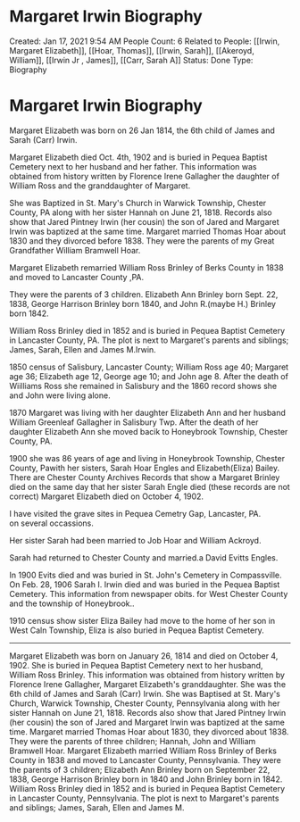 # Margaret Irwin Biography

Created: Jan 17, 2021 9:54 AM
People Count: 6
Related to People: [[Irwin, Margaret Elizabeth]], [[Hoar, Thomas]], [[Irwin, Sarah]], [[Akeroyd, William]], [[Irwin Jr , James]], [[Carr, Sarah A]]
Status: Done
Type: Biography

# Margaret Irwin Biography

Margaret Elizabeth was born on 26 Jan 1814, the 6th child of James and Sarah (Carr) Irwin.

Margaret Elizabeth died Oct. 4th, 1902 and is buried in Pequea Baptist Cemetery next to her husband and her father. This information was obtained from history written by Florence Irene Gallagher the daughter of William Ross and the granddaughter of Margaret.

She was Baptized in St. Mary's Church in Warwick Township, Chester County, PA along with her sister Hannah on June 21, 1818. Records also show that Jared Pintney Irwin (her cousin) the son of Jared and Margaret Irwin was baptized at the same time. Margaret married Thomas Hoar about 1830 and they divorced before 1838. They were the parents of my Great Grandfather William Bramwell Hoar.

Margaret Elizabeth remarried William Ross Brinley of Berks County in 1838 and moved to Lancaster County ,PA.

They were the parents of 3 children. Elizabeth Ann Brinley born Sept. 22, 1838, George Harrison Brinley born 1840, and John R.(maybe H.) Brinley born 1842.

William Ross Brinley died in 1852 and is buried in Pequea Baptist Cemetery in Lancaster County, PA. The plot is next to Margaret's parents and siblings; James, Sarah, Ellen and James M.Irwin.

1850 census of Salisbury, Lancaster County; William Ross age 40; Margaret age 36; Elizabeth age 12, George age 10; and John age 8. After the death of Wiilliams Ross she remained in Salisbury and the 1860 record shows she and John were living alone.

1870 Margaret was living with her daughter Elizabeth Ann and her husband William Greenleaf Gallagher in Salisbury Twp. After the death of her daughter Elizabeth Ann she moved bacik to Honeybrook Township, Chester County, PA.

1900 she was 86 years of age and living in Honeybrook Township, Chester County, Pawith her sisters, Sarah Hoar Engles and Elizabeth(Eliza) Bailey. There are Chester County Archives Records that show a Margaret Brinley died on the same day that her sister Sarah Engle died (these records are not correct) Margaret Elizabeth died on October 4, 1902.

I have visited the grave sites in Pequea Cemetry Gap, Lancaster, PA. on several occassions.

Her sister Sarah had been married to Job Hoar and William Ackroyd.

Sarah had returned to Chester County and married.a David Evitts Engles.

In 1900 Evits died and was buried in St. John's Cemetery in Compassville. On Feb. 28, 1906 Sarah I. Irwin died and was buried in the Pequea Baptist Cemetery. This information from newspaper obits. for West Chester County and the township of Honeybrook..

1910 census show sister Eliza Bailey had move to the home of her son in West Caln Township, Eliza is also buried in Pequea Baptist Cemetery.

---

Margaret Elizabeth was born on January 26, 1814 and died on October 4, 1902. She is buried in Pequea Baptist Cemetery next to her husband, William Ross Brinley. This information was obtained from history written by Florence Irene Gallagher, Margaret Elizabeth's granddaughter. She was the 6th child of James and Sarah (Carr) Irwin. She was Baptised at St. Mary's Church, Warwick Township, Chester County, Pennsylvania along with her sister Hannah on June 21, 1818. Records also show that Jared Pintney Irwin (her cousin) the son of Jared and Margaret Irwin was baptized at the same time. Margaret married Thomas Hoar about 1830, they divorced about 1838. They were the parents of three children; Hannah, John and William Bramwell Hoar. Margaret Elizabeth married William Ross Brinley of Berks County in 1838 and moved to Lancaster County, Pennsylvania. They were the parents of 3 children; Elizabeth Ann Brinley born on September 22, 1838, George Harrison Brinley born in 1840 and John Brinley born in 1842. William Ross Brinley died in 1852 and is buried in Pequea Baptist Cemetery in Lancaster County, Pennsylvania. The plot is next to Margaret's parents and siblings; James, Sarah, Ellen and James M.